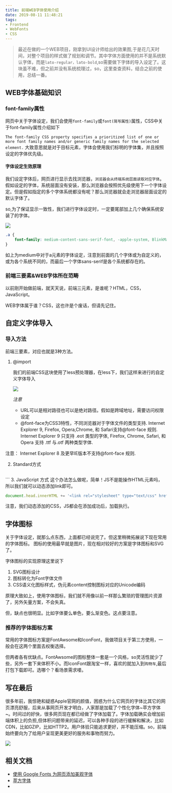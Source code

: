 ```yaml
---
title: 前端WEB字体使用介绍
date: 2019-08-11 11:48:21
tags:
- Frontend
- WebFonts
- CSS
---
```

> 最近在做的一个WEB项目，刚拿到UI设计师给出的效果图,于是花几天时间，对整个项目的样式做了规划和调节。其中字体方面使用的并不是系统默认字体，而是`lato-regular，lato-bold`,so需要做下字体的导入设定了。这块虽不难，但之前并没有系统梳理过，so，这里查查资料，结合之前的使用，总结一番。

## WEB字体基础知识

### font-family属性
网页中关于字体设定，我们会使用`font-family`或`font(简写属性)`属性，CSS中关于font-family属性介绍如下

```The font-family CSS property specifies a prioritized list of one or more font family names and/or generic family names for the selected element.```
大致意思就是对于目标元素，字体会使用我们标明的字体集，并且按照设定的字体优先级。

#### 字体设定生效原理
我们设定字体后，网页进行显示去找浏览器，`浏览器会从终端系统层面读取对应字体`。假如设定的字体，系统层面没有安装，那么浏览器会按照优先级使用下一个字体设定。但是假如指定的多个字体系统都没有呢？那么浏览器就会走浏览器层面设定的默认字体了。

so,为了保证显示一致性，我们进行字体设定时，一定要尾部加上几个确保系统安装了的字体。

![](http://static.1991421.cn/2019-08-09-161335.jpg)

```css
.a {
    font-family: medium-content-sans-serif-font, -apple-system, BlinkMacSystemFont, "Segoe UI", Roboto, Oxygen, Ubuntu, Cantarell, "Open Sans", "Helvetica Neue", sans-serif;
}
```

如上为medium中对于a元素的字体设定，注意到前面的几个字体或为自定义的，或为各个系统不同的，而最后一个字体sans-serif是各个系统都存在的。

### 前端三要素&WEB字体所在范畴
以前刚开始做前端，就天天说，前端三元素，是谁呢？HTML，CSS，JavaScript。

WEB字体属于谁？CSS，这也许是个废话，但请先记住。

## 自定义字体导入

### 导入方法

前端三要素，对应也就是3种方法。

1. @import

	我们的前端CSS这块使用了less预处理器，在less下，我们这样来进行的自定义字体导入

	![](http://static.1991421.cn/2019-08-09-161644.jpg)
	
	_注意_
	- URL可以是相对路径也可以是绝对路径。假如是跨域地址，需要访问权限设定
	- @font-face为CSS3特性，不同浏览器对于字体文件的类型支持.
		Internet Explorer 9, Firefox, Opera,Chrome, 和 Safari支持@font-face 规则.	Internet Explorer 9 只支持 .eot 类型的字体, Firefox, Chrome, Safari, 和 Opera 支持 .ttf 与.otf 两种类型字体.

注意： Internet Explorer 8 及更早IE版本不支持@font-face 规则.

2. Standard方式

	```html
<link rel='stylesheet' type='text/css' href='http://fonts.googleapis.com/css?family=Condiment'>
	```
3. JavaScript 方式
这个办法怎么做呢，简单！JS不是能操作HTML元素吗，所以我们就可以动态添加link即可。

```javascript
document.head.innerHTML += '<link rel="stylesheet" type="text/css" href="http://fonts.googleapis.com/css?family=Condiment">';

```
注意，我们动态添加的CSS，JS都会在添加成功后，加载执行。

## 字体图标
关于字体设定，就那么点东西，上面都已经说完了。但这里稍微拓展说下现在常用的字体图标。
图标的使用最早就是图片，现在相对较好的方案是字体图标和SVG了。

字体图标的实现原理这里说下

1. SVG图标设计
2. 图标转化为Font字体文件
3. CSS语义化图标样式，伪元素content控制图标对应的Unicode编码

原理大致如上，使用字体图标，我们就不用像以前一样那么繁琐的管理图片资源了，另外矢量方案，不会失真。

但，缺点也很明显。比如字体要么单色，要么渐变色。这点要注意。

### 推荐的字体图标方案
常用的字体图标方案是FontAwsome和IconFont，我做项目关于第三方使用，一般会在这两个里面去权衡选择。

但两者各有优缺点。FontAwsome的图标整体一套是一个风格，so灵活性就少了些，另外一套下来体积不小。而IconFont跟淘宝一样，喜欢的就加入到`购物车`,最后打包下载即可。选哪个？看场景需求喽。

## 写在最后

很多年前，我惊艳和疑惑Apple官网的颜值，困惑为什么它网页的字体比其它的网页漂亮舒服，后来从事网页开发才明白，人家那是加载了个性化字体~苹方字体~。时间过的好快，很多网页现在都已经做了字体加载了。字体加载确实会增加前端体积上的负担,但体积问题带来的延迟，可以各种手段的进行缓解和解决，比如CDN，比如GZIP，比如HTTP2。用户体验只能追求更好，并不能压缩。so，前端始终要向为了给用户呈现更美更好的服务和事物而努力。

![](http://static.1991421.cn/2019-08-11-034634.jpg)

## 相关文档
- [使用 Google Fonts 为网页添加美观字体](https://www.ibm.com/developerworks/cn/web/1505_zhangyan_googlefont/index.html)
- [苹方字体](https://zh.wikipedia.org/zh-hans/%E8%8B%B9%E6%96%B9)
- [](https://zhuanlan.zhihu.com/p/47737638)